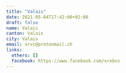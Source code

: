 ```yaml
---
title: "Valais"
date: 2021-05-04T17:42:00+02:00
draft: false
name: Valais
canton: Valais
city: Valais
email: xrvc@protonmail.ch
links:
  others: []
  facebook: https://www.facebook.com/xrebvs
---
```


